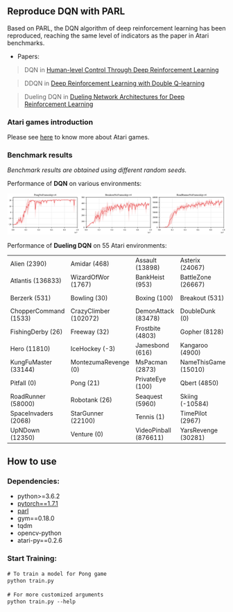 ## Reproduce DQN with PARL
Based on PARL, the DQN algorithm of deep reinforcement learning has been reproduced, reaching the same level of indicators as the paper in Atari benchmarks.

+ Papers: 

> DQN in [Human-level Control Through Deep Reinforcement Learning](http://www.nature.com/nature/journal/v518/n7540/full/nature14236.html)

> DDQN in [Deep Reinforcement Learning with Double Q-learning](https://arxiv.org/abs/1509.06461)

> Dueling DQN in [Dueling Network Architectures for Deep Reinforcement Learning](https://arxiv.org/abs/1511.06581)

### Atari games introduction
Please see [here](https://gym.openai.com/envs/#atari) to know more about Atari games.

### Benchmark results

*Benchmark results are obtained using different random seeds.*

Performance of **DQN** on various environments:

<p align="center">
<img src=".benchmark/dqn.png" alt="result"/>
</p>

Performance of **Dueling DQN** on 55 Atari environments:

|                     |                      |                      |                    |                 |
|---------------------|----------------------|----------------------|--------------------|-----------------|
|Alien (2390)         | Amidar (468)         | Assault (13898)      |Asterix (24067)     | Asteroids (450)  |
|Atlantis (136833)    | WizardOfWor (1767)   | BankHeist (953)      |BattleZone (26667)  | BeamRider (9771) |
|Berzerk (531)        | Bowling (30)         | Boxing (100)         |Breakout (531)      | Centipede (7416) |
|ChopperCommand (1533)| CrazyClimber (102072)| DemonAttack (83478)  |DoubleDunk (0)      | Enduro (1634)    |
|FishingDerby (26)    | Freeway (32)         | Frostbite (4803)     |Gopher (8128)       | Gravitar (83)    |
|Hero (11810)         | IceHockey (-3)       | Jamesbond (616)      |Kangaroo (4900)     | Krull (8789)     |
|KungFuMaster (33144) | MontezumaRevenge (0) | MsPacman (2873)      |NameThisGame (15010)| Phoenix (14837)  |
|Pitfall (0)          | Pong (21)            | PrivateEye (100)     |Qbert (4850)        | Riverraid (12453)|
|RoadRunner (58000)   | Robotank (26)        | Seaquest (5960)      |Skiing (-10584)     | Solaris (347)    |
|SpaceInvaders (2068) | StarGunner (22100)   | Tennis (1)           |TimePilot (2967)    | Tutankham (132)  |
|UpNDown (12350)      | Venture (0)          | VideoPinball (876611)|YarsRevenge (30281) | Zaxxon (4400)    |

## How to use
### Dependencies:
+ python>=3.6.2
+ [pytorch==1.7.1](https://pytorch.org/get-started/previous-versions/)
+ [parl](https://github.com/PaddlePaddle/PARL)
+ gym==0.18.0
+ tqdm
+ opencv-python
+ atari-py==0.2.6

### Start Training:
```
# To train a model for Pong game
python train.py

# For more customized arguments
python train.py --help
```
